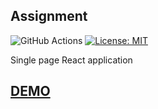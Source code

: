 ## Assignment

![GitHub Actions](https://github.com/macwille/assignment/workflows/CI/CD-pipeline/badge.svg)
[![License: MIT](https://img.shields.io/badge/License-MIT-yellow.svg)](https://opensource.org/licenses/MIT)

Single page React application

## [DEMO](https://assignment-junior.herokuapp.com/)
